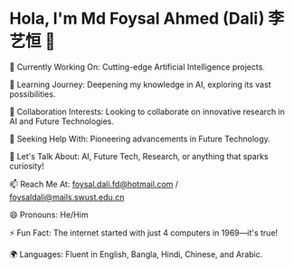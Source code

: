 # Hola, I'm Md Foysal Ahmed (Dali) 李艺恒 👋

🔭 Currently Working On: Cutting-edge Artificial Intelligence projects.

🌱 Learning Journey: Deepening my knowledge in AI, exploring its vast possibilities.

👯 Collaboration Interests: Looking to collaborate on innovative research in AI and Future Technologies.

🤔 Seeking Help With: Pioneering advancements in Future Technology.

💬 Let's Talk About: AI, Future Tech, Research, or anything that sparks curiosity!

📫 Reach Me At: foysal.dali.fd@hotmail.com / foysaldali@mails.swust.edu.cn

😄 Pronouns: He/Him

⚡ Fun Fact: The internet started with just 4 computers in 1969—it's true!

🌍 Languages: Fluent in English, Bangla, Hindi, Chinese, and Arabic.
